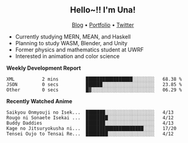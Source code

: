 <h2 align="center">
  Hello~!! I'm Una!
</h2>

<p align="center">
  <a href="https://anarchy.website/">Blog</a> &bull;
  <a href="https://una-ada.github.io/">Portfolio</a> &bull;
  <a href="https://twitter.com/xn__z7x">Twitter</a>
</p>

- Currently studying MERN, MEAN, and Haskell
- Planning to study WASM, Blender, and Unity
- Former physics and mathematics student at UWRF
- Interested in animation and color science

**Weekly Development Report**

<!--START_SECTION:waka-->

```text
XML          2 mins          █████████████████░░░░░░░░   68.38 %
JSON         0 secs          ██████░░░░░░░░░░░░░░░░░░░   23.85 %
Other        0 secs          █▓░░░░░░░░░░░░░░░░░░░░░░░   06.29 %
```

<!--END_SECTION:waka-->

**Recently Watched Anime**

<!-- RECENT-ANIME:START -->

    Saikyou Onmyouji no Isek...  ███████░░░░░░░░░░░░░░░░░░   4/13
    Rougo ni Sonaete Isekai ...  ████████░░░░░░░░░░░░░░░░░   4/12
    Buddy Daddies                ███████░░░░░░░░░░░░░░░░░░   4/13
    Kage no Jitsuryokusha ni...  █████████████████████░░░░   17/20
    Tensei Oujo to Tensai Re...  ████████░░░░░░░░░░░░░░░░░   4/12
<!-- RECENT-ANIME:END -->
